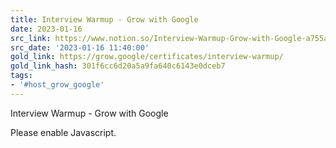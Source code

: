 ```yaml
---
title: Interview Warmup - Grow with Google
date: 2023-01-16
src_link: https://www.notion.so/Interview-Warmup-Grow-with-Google-a755a642846a4fb683dfcf97600c5e32
src_date: '2023-01-16 11:40:00'
gold_link: https://grow.google/certificates/interview-warmup/
gold_link_hash: 301f6cc6d20a5a9fa640c6143e0dceb7
tags:
- '#host_grow_google'
---
```

















Interview Warmup - Grow with Google









Please enable Javascript.